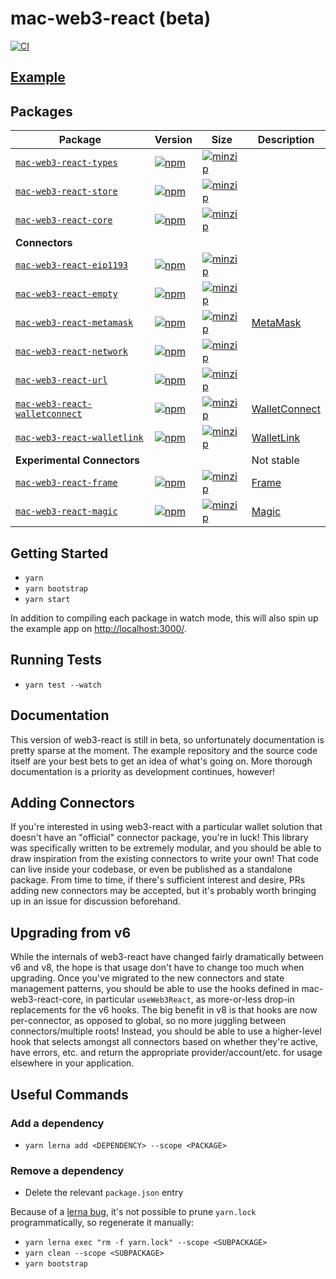 # mac-web3-react (beta)

[![CI](https://github.com/ma-c-kik/mac-web3-react/actions/workflows/CI.yml/badge.svg?branch=main)](https://github.com/ma-c-kik/mac-web3-react/actions/workflows/CI.yml)

## [Example](https://mac-web3-react-mu.vercel.app/)

## Packages

| Package                                               | Version                                                                                                                                     | Size                                                                                                                                                           | Description                                 |
|-------------------------------------------------------|---------------------------------------------------------------------------------------------------------------------------------------------|----------------------------------------------------------------------------------------------------------------------------------------------------------------|---------------------------------------------|
| [`mac-web3-react-types`](packages/types)                 | [![npm](https://img.shields.io/npm/v/mac-web3-react-types/beta.svg)](https://www.npmjs.com/package/mac-web3-react-types/v/beta)                 | [![minzip](https://img.shields.io/bundlephobia/minzip/mac-web3-react-types/beta.svg)](https://bundlephobia.com/result?p=mac-web3-react-types@beta)                 |                                             |
| [`mac-web3-react-store`](packages/store)                 | [![npm](https://img.shields.io/npm/v/mac-web3-react-store/beta.svg)](https://www.npmjs.com/package/mac-web3-react-store/v/beta)                 | [![minzip](https://img.shields.io/bundlephobia/minzip/mac-web3-react-store/beta.svg)](https://bundlephobia.com/result?p=mac-web3-react-store@beta)                 |                                             |
| [`mac-web3-react-core`](packages/core)                   | [![npm](https://img.shields.io/npm/v/mac-web3-react-core/beta.svg)](https://www.npmjs.com/package/mac-web3-react-core/v/beta)                   | [![minzip](https://img.shields.io/bundlephobia/minzip/mac-web3-react-core/beta.svg)](https://bundlephobia.com/result?p=mac-web3-react-core@beta)                   |                                             |
| **Connectors**                                        |                                                                                                                                             |                                                                                                                                                                |                                             |
| [`mac-web3-react-eip1193`](packages/eip1193)             | [![npm](https://img.shields.io/npm/v/mac-web3-react-eip1193/beta.svg)](https://www.npmjs.com/package/mac-web3-react-eip1193/v/beta)             | [![minzip](https://img.shields.io/bundlephobia/minzip/mac-web3-react-eip1193/beta.svg)](https://bundlephobia.com/result?p=mac-web3-react-eip1193@beta)             |                                             |
| [`mac-web3-react-empty`](packages/empty)                 | [![npm](https://img.shields.io/npm/v/mac-web3-react-empty/beta.svg)](https://www.npmjs.com/package/mac-web3-react-empty/v/beta)                 | [![minzip](https://img.shields.io/bundlephobia/minzip/mac-web3-react-empty/beta.svg)](https://bundlephobia.com/result?p=mac-web3-react-empty@beta)                 |                                             |
| [`mac-web3-react-metamask`](packages/metamask)           | [![npm](https://img.shields.io/npm/v/mac-web3-react-metamask/beta.svg)](https://www.npmjs.com/package/mac-web3-react-metamask/v/beta)           | [![minzip](https://img.shields.io/bundlephobia/minzip/mac-web3-react-metamask/beta.svg)](https://bundlephobia.com/result?p=mac-web3-react-metamask@beta)           | [MetaMask](https://metamask.io/)            |
| [`mac-web3-react-network`](packages/network)             | [![npm](https://img.shields.io/npm/v/mac-web3-react-network/beta.svg)](https://www.npmjs.com/package/mac-web3-react-network/v/beta)             | [![minzip](https://img.shields.io/bundlephobia/minzip/mac-web3-react-network/beta.svg)](https://bundlephobia.com/result?p=mac-web3-react-network@beta)             |                                             |
| [`mac-web3-react-url`](packages/url)                     | [![npm](https://img.shields.io/npm/v/mac-web3-react-url/beta.svg)](https://www.npmjs.com/package/mac-web3-react-url/v/beta)                     | [![minzip](https://img.shields.io/bundlephobia/minzip/mac-web3-react-url/beta.svg)](https://bundlephobia.com/result?p=mac-web3-react-url@beta)                     |                                             |
| [`mac-web3-react-walletconnect`](packages/walletconnect) | [![npm](https://img.shields.io/npm/v/mac-web3-react-walletconnect/beta.svg)](https://www.npmjs.com/package/mac-web3-react-walletconnect/v/beta) | [![minzip](https://img.shields.io/bundlephobia/minzip/mac-web3-react-walletconnect/beta.svg)](https://bundlephobia.com/result?p=mac-web3-react-walletconnect@beta) | [WalletConnect](https://walletconnect.org/) |
| [`mac-web3-react-walletlink`](packages/walletlink)       | [![npm](https://img.shields.io/npm/v/mac-web3-react-walletlink/beta.svg)](https://www.npmjs.com/package/mac-web3-react-walletlink/v/beta)       | [![minzip](https://img.shields.io/bundlephobia/minzip/mac-web3-react-walletlink/beta.svg)](https://bundlephobia.com/result?p=mac-web3-react-walletlink@beta)       | [WalletLink](https://walletlink.org/#/)     |
| **Experimental Connectors**                           |                                                                                                                                             |                                                                                                                                                                | Not stable                                  |
| [`mac-web3-react-frame`](packages/frame)                 | [![npm](https://img.shields.io/npm/v/mac-web3-react-frame/beta.svg)](https://www.npmjs.com/package/mac-web3-react-frame/v/beta)                 | [![minzip](https://img.shields.io/bundlephobia/minzip/mac-web3-react-frame/beta.svg)](https://bundlephobia.com/result?p=mac-web3-react-frame@beta)                 | [Frame](https://frame.sh/)                  |
| [`mac-web3-react-magic`](packages/magic)                 | [![npm](https://img.shields.io/npm/v/mac-web3-react-magic/beta.svg)](https://www.npmjs.com/package/mac-web3-react-magic/v/beta)                 | [![minzip](https://img.shields.io/bundlephobia/minzip/mac-web3-react-magic/beta.svg)](https://bundlephobia.com/result?p=mac-web3-react-magic@beta)                 | [Magic](https://magic.link/)                |


## Getting Started

- `yarn`
- `yarn bootstrap`
- `yarn start`

In addition to compiling each package in watch mode, this will also spin up the example app on [http://localhost:3000/](http://localhost:3000/).

## Running Tests

- `yarn test --watch`

## Documentation

This version of web3-react is still in beta, so unfortunately documentation is pretty sparse at the moment. The example repository and the source code itself are your best bets to get an idea of what's going on. More thorough documentation is a priority as development continues, however!

## Adding Connectors

If you're interested in using web3-react with a particular wallet solution that doesn't have an "official" connector package, you're in luck! This library was specifically written to be extremely modular, and you should be able to draw inspiration from the existing connectors to write your own! That code can live inside your codebase, or even be published as a standalone package. From time to time, if there's sufficient interest and desire, PRs adding new connectors may be accepted, but it's probably worth bringing up in an issue for discussion beforehand.

## Upgrading from v6

While the internals of web3-react have changed fairly dramatically between v6 and v8, the hope is that usage don't have to change too much when upgrading. Once you've migrated to the new connectors and state management patterns, you should be able to use the hooks defined in mac-web3-react-core, in particular `useWeb3React`, as more-or-less drop-in replacements for the v6 hooks. The big benefit in v8 is that hooks are now per-connector, as opposed to global, so no more juggling between connectors/multiple roots! Instead, you should be able to use a higher-level hook that selects amongst all connectors based on whether they're active, have errors, etc. and return the appropriate provider/account/etc. for usage elsewhere in your application.

## Useful Commands

### Add a dependency

- `yarn lerna add <DEPENDENCY> --scope <PACKAGE>`

### Remove a dependency

- Delete the relevant `package.json` entry

Because of a [lerna bug](https://github.com/lerna/lerna/issues/1883), it's not possible to prune `yarn.lock` programmatically, so regenerate it manually:

- `yarn lerna exec "rm -f yarn.lock" --scope <SUBPACKAGE>`
- `yarn clean --scope <SUBPACKAGE>`
- `yarn bootstrap`
